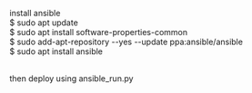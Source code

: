 install ansible <br>
$ sudo apt update <br>
$ sudo apt install software-properties-common <br>
$ sudo add-apt-repository --yes --update ppa:ansible/ansible <br>
$ sudo apt install ansible <br> <br>

then deploy using ansible_run.py
